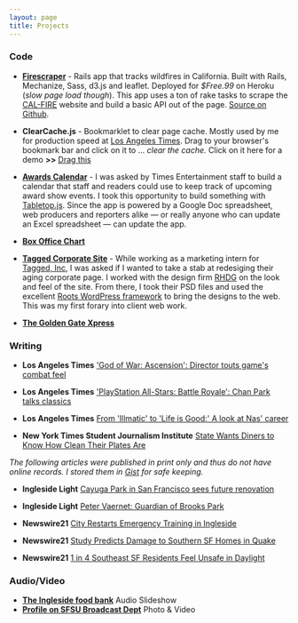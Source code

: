 ```yaml
---
layout: page
title: Projects
---
```


### Code

* [__Firescraper__](http://firescraper.herokuapp.com) - Rails app that tracks wildfires in California. Built with Rails, Mechanize, Sass, d3.js and leaflet. Deployed for *$Free.99* on Heroku (*slow page load though*). This app uses a ton of rake tasks to scrape the [CAL-FIRE](#) website and build a basic API out of the page. [Source on Github](http://github.com/aboutaaron/fire-scraper).

* __ClearCache.js__ - Bookmarklet to clear page cache. Mostly used by me for production speed at [Los Angeles Times](http://latimes.com). Drag to your browser's bookmark bar and click on it to ... *clear the cache.* Click on it here for a demo __>>__ <a href="javascript:(function(){document.body.appendChild(document.createElement('script')).src='/js/clearcache.js';})();" class="btn btn-mini">Drag this</a>

* [__Awards Calendar__](http://www.latimes.com/entertainment/envelope/#title) - I was asked by Times Entertainment staff to build a calendar that staff and readers could use to keep track of upcoming award show events. I took this opportunity to build something with [Tabletop.js](http://builtbybalance.com/Tabletop/). Since the app is powered by a Google Doc spreadsheet, web producers and reporters alike — or really anyone who can update an Excel spreadsheet — can update the app.

* [__Box Office Chart__](#)

* [__Tagged Corporate Site__](http://about.tagged.com) - While working as a marketing intern for [Tagged, Inc](http://tagged.com), I was asked if I wanted to take a stab at redesiging their aging corporate page. I worked with the design firm [RHDG](http://rh-dg.com/) on the look and feel of the site. From there, I took their PSD files and used the excellent [Roots WordPress framework](http://www.rootstheme.com/) to bring the designs to the web. This was my first forary into client web work.

* [__The Golden Gate Xpress__](http://goldengatexpress.org)

### Writing

* __Los Angeles Times__ ['God of War: Ascension': Director touts game's combat feel](http://herocomplex.latimes.com/2012/12/06/god-of-war-ascension-director-touts-games-combat-feel/#/0)

* __Los Angeles Times__ ['PlayStation All-Stars: Battle Royale': Chan Park talks classics](http://herocomplex.latimes.com/2012/11/20/playstation-all-stars-battle-royale/#/0)

* __Los Angeles Times__ [From 'Illmatic' to 'Life is Good:' A look at Nas' career](http://www.latimes.com/entertainment/music/posts/la-et-ms-nas-from-illmatic-to-life-is-good,0,7598817.photogallery)

* __New York Times Student Journalism Institute__ [State Wants Diners to Know How Clean Their Plates Are](http://nola11.nytimes-institute.com/2011/05/24/state-wants-diners-to-know-how-clean-their-plates-are/)

*The following articles were published in print only and thus do not have online records. I stored them in [Gist](https://gist.github.com/) for safe keeping.*

* __Ingleside Light__ [Cayuga Park in San Francisco sees future renovation](https://gist.github.com/1491113#file-cayuga_aaronwilliams-markdown)

* __Ingleside Light__ [Peter Vaernet: Guardian of Brooks Park](https://gist.github.com/1491113#file-peterv_aaronwilliams-markdown)

* __Newswire21__ [City Restarts Emergency Training in Ingleside](https://gist.github.com/1491113#file-nert_aaronwilliams-markdown)

* __Newswire21__ [Study Predicts Damage to Southern SF Homes in Quake](https://gist.github.com/1491113#file-quake_aaronwilliams-markdown)

* __Newswire21__ [1 in 4 Southeast SF Residents Feel Unsafe in Daylight](https://gist.github.com/1491113#file-safety_aaronwilliams-markdown)

### Audio/Video

* [__The Ingleside food bank__](http://xpress.sfsu.edu/j395/aaron/publish_to_web/) Audio Slideshow
* [__Profile on SFSU Broadcast Dept__](http://xpress.sfsu.edu/specials/2010f/BECA/fp/qt_embed.html) Photo & Video